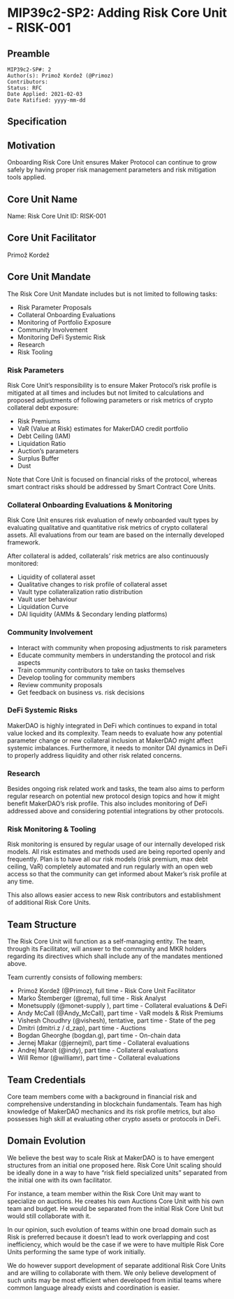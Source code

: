 # MIP39c2-SP2: Adding Risk Core Unit - RISK-001

## Preamble

```
MIP39c2-SP#: 2
Author(s): Primož Kordež (@Primoz)
Contributors: 
Status: RFC
Date Applied: 2021-02-03
Date Ratified: yyyy-mm-dd
```

## Specification

## Motivation

Onboarding Risk Core Unit ensures Maker Protocol can continue to grow safely by having proper risk management parameters and risk mitigation tools applied.

## Core Unit Name

Name: Risk Core Unit
ID: RISK-001

## Core Unit Facilitator

Primož Kordež

## Core Unit Mandate

The Risk Core Unit Mandate includes but is not limited to following tasks:

* Risk Parameter Proposals
* Collateral Onboarding Evaluations
* Monitoring of Portfolio Exposure
* Community Involvement
* Monitoring DeFi Systemic Risk
* Research
* Risk Tooling

### Risk Parameters

Risk Core Unit’s responsibility is to ensure Maker Protocol’s risk profile is mitigated at all times and includes but not limited to calculations and proposed adjustments of following parameters or risk metrics of crypto collateral debt exposure:

* Risk Premiums
* VaR (Value at Risk) estimates for MakerDAO credit portfolio
* Debt Ceiling (IAM)
* Liquidation Ratio
* Auction’s parameters
* Surplus Buffer
* Dust

Note that Core Unit is focused on financial risks of the protocol, whereas smart contract risks should be addressed by Smart Contract Core Units.

### Collateral Onboarding Evaluations & Monitoring

Risk Core Unit ensures risk evaluation of newly onboarded vault types by evaluating qualitative and quantitative risk metrics of crypto collateral assets. All evaluations from our team are based on the internally developed framework.

After collateral is added, collaterals’ risk metrics are also continuously monitored:

* Liquidity of collateral asset
* Qualitative changes to risk profile of collateral asset
* Vault type collateralization ratio distribution
* Vault user behaviour
* Liquidation Curve
* DAI liquidity (AMMs & Secondary lending platforms)

### Community Involvement

* Interact with community when proposing adjustments to risk parameters
* Educate community members in understanding the protocol and risk aspects
* Train community contributors to take on tasks themselves
* Develop tooling for community members
* Review community proposals
* Get feedback on business vs. risk decisions

### DeFi Systemic Risks

MakerDAO is highly integrated in DeFi which continues to expand in total value locked and its complexity. Team needs to evaluate how any potential parameter change or new collateral inclusion at MakerDAO might affect systemic imbalances. Furthermore, it needs to monitor DAI dynamics in DeFi to properly address liquidity and other risk related concerns.

### Research

Besides ongoing risk related work and tasks, the team also aims to perform regular research on potential new protocol design topics and how it might benefit MakerDAO’s risk profile. This also includes monitoring of DeFi addressed above and considering potential integrations by other protocols.

### Risk Monitoring & Tooling

Risk monitoring is ensured by regular usage of our internally developed risk models. All risk estimates and methods used are being reported openly and frequently. Plan is to have all our risk models (risk premium, max debt ceiling, VaR) completely automated and run regularly with an open web access so that the community can get informed about Maker’s risk profile at any time.

This also allows easier access to new Risk contributors and establishment of additional Risk Core Units.

## Team Structure

The Risk Core Unit will function as a self-managing entity. The team, through its Facilitator, will answer to the community and MKR holders regarding its directives which shall include any of the mandates mentioned above.

Team currently consists of following members:

* Primož Kordež (@Primoz), full time - Risk Core Unit Facilitator
* Marko Štemberger (@rema), full time - Risk Analyst
* Monetsupply (@monet-supply ), part time - Collateral evaluations & DeFi
* Andy McCall (@Andy_McCall), part time - VaR models & Risk Premiums
* Vishesh Choudhry (@vishesh), tentative, part time - State of the peg
* Dmitri (dmitri.z / d_zap), part time - Auctions
* Bogdan Gheorghe (bogdan.g), part time - On-chain data
* Jernej Mlakar (@jernejml), part time - Collateral evaluations
* Andrej Marolt (@indy), part time - Collateral evaluations
* Will Remor (@williamr), part time - Collateral evaluations

## Team Credentials

Core team members come with a background in financial risk and comprehensive understanding in blockchain fundamentals. Team has high knowledge of MakerDAO mechanics and its risk profile metrics, but also possesses high skill at evaluating other crypto assets or protocols in DeFi.

## Domain Evolution

We believe the best way to scale Risk at MakerDAO is to have emergent structures from an initial one proposed here. Risk Core Unit scaling should be ideally done in a way to have “risk field specialized units” separated from the initial one with its own facilitator.

For instance, a team member within the Risk Core Unit may want to specialize on auctions. He creates his own Auctions Core Unit with his own team and budget. He would be separated from the initial Risk Core Unit but would still collaborate with it.

In our opinion, such evolution of teams within one broad domain such as Risk is preferred because it doesn’t lead to work overlapping and cost inefficiency, which would be the case if we were to have multiple Risk Core Units performing the same type of work initially.

We do however support development of separate additional Risk Core Units and are willing to collaborate with them. We only believe development of such units may be most efficient when developed from initial teams where common language already exists and coordination is easier.
